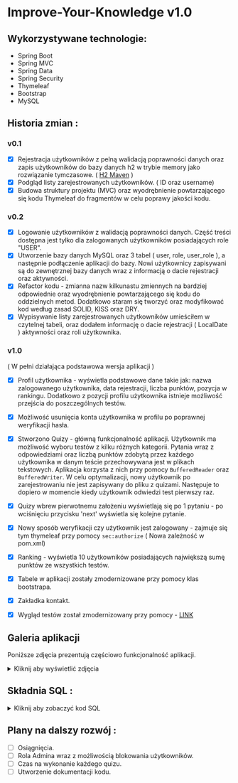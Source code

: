 # Improve-Your-Knowledge v1.0

## Wykorzystywane technologie:
- Spring Boot
- Spring MVC
- Spring Data
- Spring Security
- Thymeleaf
- Bootstrap
- MySQL

## Historia zmian :

### v0.1
- [x] Rejestracja użytkowników z pelną walidacją poprawności danych oraz zapis użytkowników do bazy danych h2 w trybie memory jako rozwiązanie tymczasowe. ( [H2 Maven](https://mvnrepository.com/artifact/com.h2database/h2/1.4.197) )
- [x] Podgląd listy zarejestrowanych użytkowników. ( ID oraz username)
- [x] Budowa struktury projektu (MVC) oraz wyodrębnienie powtarzającego się kodu Thymeleaf do fragmentów w celu poprawy jakości kodu.

### v0.2
- [x] Logowanie użytkowników z walidacją poprawności danych. Część treści dostępna jest tylko dla zalogowanych użytkowników posiadających role "USER".
- [x] Utworzenie bazy danych MySQL oraz 3 tabel ( user, role, user_role ), a następnie podłączenie aplikacji do bazy. Nowi użytkownicy zapisywani są do zewnętrznej bazy danych wraz z informacją o dacie rejestracji oraz aktywności. 
- [x] Refactor kodu - zmianna nazw kilkunastu zmiennych na bardziej odpowiednie oraz wyodrębnienie powtarzającego się kodu do oddzielnych metod. Dodatkowo staram się tworzyć oraz modyfikować kod według zasad SOLID, KISS oraz DRY.
- [x] Wypisywanie listy zarejestrowanych użytkowników umieściłem w czytelnej tabeli, oraz dodałem informację o dacie rejestracji ( LocalDate ) aktywności oraz roli użytkownika.

### v1.0
( W pełni działająca podstawowa wersja aplikacji )
- [x] Profil użytkownika - wyświetla podstawowe dane takie jak: nazwa zalogowanego użytkownika, data rejestracji, liczba punktów, pozycja w rankingu. Dodatkowo z pozycji profilu użytkownika istnieje możliwość przejścia do poszczególnych testów.
- [x] Możliwość usunięcia konta użytkownika w profilu po poprawnej weryfikacji hasła.
- [x] Stworzono Quizy - główną funkcjonalność aplikacji. Użytkownik ma możliwość wyboru testów z kilku różnych kategorii. Pytania wraz z odpowiedziami oraz liczbą punktów zdobytą przez każdego użytkownika w danym teście przechowywana jest w plikach tekstowych. Aplikacja korzysta z nich przy pomocy ```BufferedReader``` oraz ```BufferedWriter```. W celu optymalizacji, nowy użytkownik po zarejestrowaniu nie jest zapisywany do pliku z quizami. Następuje to dopiero w momencie kiedy użytkownik odwiedzi test pierwszy raz.
- [x] Quizy wbrew pierwotnemu założeniu wyświetlają się po 1 pytaniu - po wciśnięciu przycisku 'next' wyświetla się kolejne pytanie.
- [x] Nowy sposób weryfikacji czy użytkownik jest zalogowany - zajmuje się tym thymeleaf przy pomocy ```sec:authorize``` ( Nowa zależność w pom.xml)
- [x] Ranking - wyświetla 10 użytkowników posiadających największą sumę punktów ze wszystkich testów.
- [x] Tabele w aplikacji zostały zmodernizowane przy pomocy klas bootstrapa.
- [x] Zakładka kontakt.
- [x] Wygląd testów został zmodernizowany przy pomocy - [LINK](https://bootsnipp.com/snippets/Zk2Pz)


## Galeria aplikacji 
Poniższe zdjęcia prezentują częściowo funkcjonalność aplikacji.
<details>
<summary>Kliknij aby wyświetlić zdjęcia</summary>

### Strona główna
![](/project-execution-images/1.png)
### Rejestracja
![](/project-execution-images/2.png)
### Nieudana rejestracja
![](/project-execution-images/3.png)
### Pomyślna rejestracja
![](/project-execution-images/4.png)
### Logowanie
![](/project-execution-images/5.png)
### Ranking
![](/project-execution-images/6.png)
### Lista zarejestrowanych użytkowników
![](/project-execution-images/7.png)
### Profil użytkownika
![](/project-execution-images/8.png)
### Kategorie testów
![](/project-execution-images/9.png)
### Przykład testu
![](/project-execution-images/10.png)
### Wynik testu
![](/project-execution-images/11.png)

</details>

## Składnia SQL :
<details>
<summary>Kliknij aby zobaczyć kod SQL</summary>
  
~~~mysql
CREATE DATABASE ImproveYourKnowledge;

CREATE USER 'lukaspar'@'localhost' IDENTIFIED BY '665650';

GRANT ALL PRIVILEGES ON ImproveYourKnowledge.* TO 'lukaspar'@'localhost';

ALTER USER 'lukaspar'@'localhost' IDENTIFIED WITH mysql_native_password BY '665650';

CREATE TABLE IF NOT EXISTS `user` (
  `user_id` int(11) NOT NULL AUTO_INCREMENT,
  `username` varchar(255) NOT NULL,
  `password` varchar(255) NOT NULL,
  `active` int(11) DEFAULT NULL,
  `date_of_registration` date NOT NULL,
  `score` int(11) NOT NULL,
  PRIMARY KEY (`user_id`)
);

CREATE TABLE IF NOT EXISTS `role` (
  `role_id` int(11) NOT NULL AUTO_INCREMENT,
  `role` varchar(255) DEFAULT NULL,
  PRIMARY KEY (`role_id`)
);

INSERT INTO role VALUES (1,'ADMIN');
INSERT INTO role VALUES (2,'USER');

CREATE TABLE IF NOT EXISTS `user_role` (
  `user_id` int(11) NOT NULL,
  `role_id` int(11) NOT NULL,
  PRIMARY KEY (`user_id`,`role_id`),
  KEY `role_id` (`role_id`),
  CONSTRAINT `user_role_ibfk_1` FOREIGN KEY (`user_id`) REFERENCES `user` (`user_id`),
  CONSTRAINT `user_role_ibfk_2` FOREIGN KEY (`role_id`) REFERENCES `role` (`role_id`)
);

CREATE TABLE IF NOT EXISTS quiz (
    `quiz_id` INT(11) NOT NULL AUTO_INCREMENT,
    `quiz_name` VARCHAR(255) NOT NULL,
    `question` VARCHAR(255) NOT NULL,
    `optionA` VARCHAR(255) NOT NULL,
    `optionB` VARCHAR(255) NOT NULL,
    `optionC` VARCHAR(255) NOT NULL,
    `optionD` VARCHAR(255) NOT NULL,
    `correct_answer` VARCHAR(255) NOT NULL,
    PRIMARY KEY (`quiz_id`)
);

CREATE TABLE IF NOT EXISTS score (
    `score_id` INT(11) NOT NULL AUTO_INCREMENT,
    `username` VARCHAR(255) NOT NULL,
    `quiz_name` VARCHAR(255) NOT NULL,
    `user_score` INT(11) NOT NULL,
    PRIMARY KEY (`score_id`)
);

INSERT INTO quiz VALUES (1, "JavaBasic1", "Jaka jest prawidłowa składnia głównej metody main?",
"public static void main(String[] args)",
"public void main()",
"public void main(String[] args)",
"public String main(String[] args)",
"A");

INSERT INTO quiz VALUES (2, "JavaBasic1", "Czy klasa może dziedziczyć po wielu klasach?",
"Tak",
"Java nie pozwala na dziedziczenie innych klas",
"Klasa może dziedziczyć po wielu klasach ale implementować tylko jeden interfejs",
"Nie",
"D");

INSERT INTO quiz VALUES (3, "JavaBasic1", "Czy klasa może implementować kilka interfejsów?",
"Tylko wtedy jak interfejsy roszerzają jeden wspólny interfejs",
"Tak",
"Tak, ale nie więcej niż 3",
"Nie, klasa może implementować tylko jeden interfejs.",
"B");

INSERT INTO quiz VALUES (4, "JavaBasic1", "Jaką zmienną nazywamy field(pole)?",
"Zdefiniowaną w dowolnym bloku kodu",
"Zdefiniowaną w klasie",
"Posiadającą metodę getNazwa i setNazwa",
"Zmienna statyczną",
"B");

INSERT INTO quiz VALUES (5, "JavaBasic1", "Programy napisane w javie działają na ... ?",
"Windows",
"Mac",
"Unix / Linux",
"Wszystkie z powyższych",
"D");

INSERT INTO quiz VALUES (6, "JavaBasic1", "Jakiej metody nie zawiera klasa Object?",
"toString",
"toHashcode",
"equals",
"wait",
"B");

INSERT INTO quiz VALUES (7,"JavaBasic1",  "Wybierz prawidłowy typ danych dla liczby : 5.5",
"int",
"dobule",
"char",
"String",
"B");

INSERT INTO quiz VALUES (8, "JavaBasic1", "Co zawiera stos?",
"Zawiera instancje obiektów i stos wywołań",
"Zawiera instancje obiektów",
"Zawiera zmienne lokalne i stos wywołań",
"Zawiera isntancje obiektów i zmienne lokalne",
"C");

INSERT INTO quiz VALUES (9, "JavaBasic1","Co to jest konstruktor domyślny?",
"Konstruktor zdefiniowany ze słowem kluczowym default",
"Jest tworzony jeśli nie zdefiniowano jawnie konstruktora w klasie",
"Jest tworzony tylko wtedy kiedy zostanie jawnie zdefiniowany w kodzie",
"Jest to konstruktor który posiada tylko jeden argument",
"B");

INSERT INTO quiz VALUES (10,"JavaBasic1", "Jak działa słowo kluczowe continue?",
"Przerywa wykonywanie pętli i kontynuuje wykonywanie dalszego kodu",
"Wykonanie wraca do metody nadrzędnej",
"Automatycznie przechodzi do kolejnej iteracji w pętli for",
"Iteruje pętle raz jeszcze od początku",
"C");
~~~
</details>

## Plany na dalszy rozwój :
- [ ] Osiągnięcia.
- [ ] Rola Admina wraz z możliwością blokowania użytkowników.
- [ ] Czas na wykonanie każdego quizu.
- [ ] Utworzenie dokumentacji kodu.
